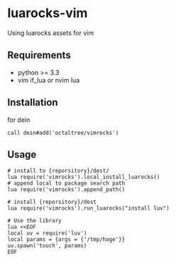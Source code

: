 # luarocks-vim
Using luarocks assets for vim

## Requirements
* python >= 3.3
* vim if_lua or nvim lua

## Installation
for dein
```vim
call dein#add('octaltree/vimrocks')
```

## Usage
```vim
# install to {reporsitory}/dest/
lua require('vimrocks').local_install_luarocks()
# append local to package search path
lua require('vimrocks').append_path()

# install {reporsitory}/dest
lua require('vimrocks').run_luarocks("install luv")

# Use the library
lua <<EOF
local uv = require('luv')
local params = {args = {'/tmp/hoge'}}
uv.spawn('touch', params)
EOF
```
